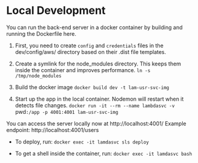 # Local Development

You can run the back-end server in a docker container by building and running the Dockerfile here.

1. First, you need to create `config` and `credentials` files in the dev/config/aws/ directory based on their .dist file templates.

2. Create a symlink for the node_modules directory. This keeps them inside the container and improves performance.
`ln -s /tmp/node_modules`

3. Build the docker image
`docker build dev -t lam-usr-svc-img`

4. Start up the app in the local container. Nodemon will restart when it detects file changes.
`docker run -it --rm --name lambdasvc -v `pwd`:/app -p 4001:4001 lam-usr-svc-img`

You can access the server locally now at http://localhost:4001/
Example endpoint: http://localhost:4001/users

* To deploy, run: `docker exec -it lamdasvc sls deploy`

* To get a shell inside the container, run: `docker exec -it lamdasvc bash`
